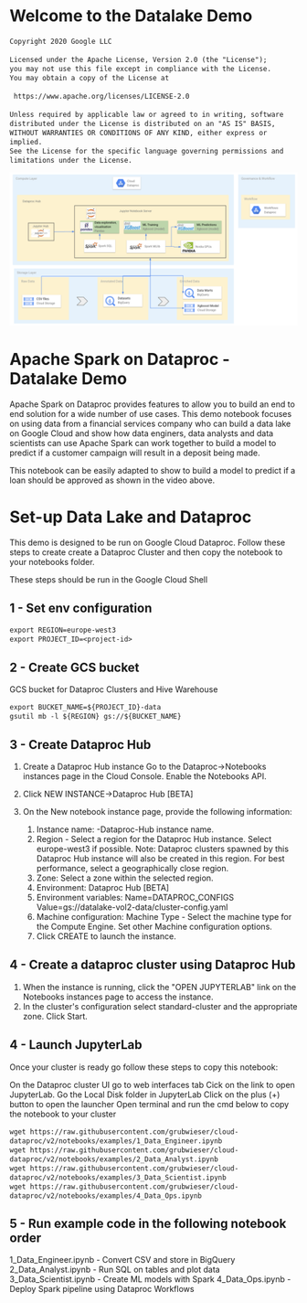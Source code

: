# Welcome to the Datalake Demo 

    Copyright 2020 Google LLC

    Licensed under the Apache License, Version 2.0 (the "License");
    you may not use this file except in compliance with the License.
    You may obtain a copy of the License at

     https://www.apache.org/licenses/LICENSE-2.0

    Unless required by applicable law or agreed to in writing, software
    distributed under the License is distributed on an "AS IS" BASIS,
    WITHOUT WARRANTIES OR CONDITIONS OF ANY KIND, either express or implied.
    See the License for the specific language governing permissions and
    limitations under the License.

![test](assets/Lake_architecture.png)



# Apache Spark on Dataproc - Datalake Demo

Apache Spark on Dataproc provides features to allow you to build an end to end solution for a wide number of use cases. This demo notebook focuses on using data from a financial services company who can build a data lake on Google Cloud and show how data enginers, data analysts and data scientists can use Apache Spark can work together to build a model to predict if a customer campaign will result in a deposit being made.

This notebook can be easily adapted to show to build a model to predict if a loan should be approved as shown in the video above.

# Set-up Data Lake and Dataproc
This demo is designed to be run on Google Cloud Dataproc. Follow these steps to create create a Dataproc Cluster and then copy the notebook to your notebooks folder.

These steps should be run in the Google Cloud Shell

## 1 - Set env configuration
```
export REGION=europe-west3
export PROJECT_ID=<project-id>
```
## 2 - Create GCS bucket
GCS bucket for Dataproc Clusters and Hive Warehouse
```
export BUCKET_NAME=${PROJECT_ID}-data
gsutil mb -l ${REGION} gs://${BUCKET_NAME}
```
## 3 - Create Dataproc Hub 

1) Create a Dataproc Hub instance
Go to the Dataproc→Notebooks instances page in the Cloud Console. Enable the Notebooks API.

2) Click NEW INSTANCE→Dataproc Hub [BETA]

3) On the New notebook instance page, provide the following information:

    1) Instance name: <project-id>-Dataproc-Hub instance name.
    2) Region - Select a region for the Dataproc Hub instance. Select europe-west3 if possible. Note: Dataproc clusters spawned by this Dataproc Hub instance will also be created in this region.
    For best performance, select a geographically close region.
    3) Zone: Select a zone within the selected region.
    4) Environment: Dataproc Hub [BETA]
    5) Environment variables: Name=DATAPROC_CONFIGS Value=gs://datalake-vol2-data/cluster-config.yaml
    6) Machine configuration: Machine Type - Select the machine type for the Compute Engine. Set other Machine configuration options.
    7) Click CREATE to launch the instance.

## 4 - Create a dataproc cluster using Dataproc Hub

1) When the instance is running, click the "OPEN JUPYTERLAB" link on the Notebooks instances page to access the instance.
2) In the cluster's configuration select standard-cluster and the appropriate zone. Click Start.


## 4 - Launch JupyterLab
Once your cluster is ready go follow these steps to copy this notebook:

On the Dataproc cluster UI go to web interfaces tab
Cick on the link to open JupyterLab.
Go the Local Disk folder in JupyterLab
Click on the plus (+) button to open the launcher
Open terminal and run the cmd below to copy the notebook to your cluster
```
wget https://raw.githubusercontent.com/grubwieser/cloud-dataproc/v2/notebooks/examples/1_Data_Engineer.ipynb  
wget https://raw.githubusercontent.com/grubwieser/cloud-dataproc/v2/notebooks/examples/2_Data_Analyst.ipynb
wget https://raw.githubusercontent.com/grubwieser/cloud-dataproc/v2/notebooks/examples/3_Data_Scientist.ipynb
wget https://raw.githubusercontent.com/grubwieser/cloud-dataproc/v2/notebooks/examples/4_Data_Ops.ipynb
```
## 5 - Run example code in the following notebook order 
1_Data_Engineer.ipynb - Convert CSV and store in BigQuery 
2_Data_Analyst.ipynb - Run SQL on tables and plot data
3_Data_Scientist.ipynb - Create ML models with Spark
4_Data_Ops.ipynb - Deploy Spark pipeline using Dataproc Workflows
